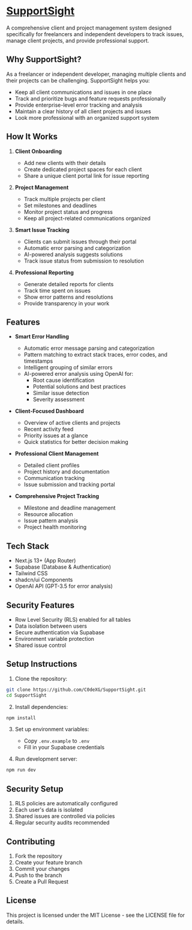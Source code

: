 # [SupportSight](https://vite-project-nine-opal.vercel.app/login)

A comprehensive client and project management system designed specifically for freelancers and independent developers to track issues, manage client projects, and provide professional support.

## Why SupportSight?

As a freelancer or independent developer, managing multiple clients and their projects can be challenging. SupportSight helps you:

- Keep all client communications and issues in one place
- Track and prioritize bugs and feature requests professionally
- Provide enterprise-level error tracking and analysis
- Maintain a clear history of all client projects and issues
- Look more professional with an organized support system

## How It Works

1. **Client Onboarding**
   - Add new clients with their details
   - Create dedicated project spaces for each client
   - Share a unique client portal link for issue reporting

2. **Project Management**
   - Track multiple projects per client
   - Set milestones and deadlines
   - Monitor project status and progress
   - Keep all project-related communications organized

3. **Smart Issue Tracking**
   - Clients can submit issues through their portal
   - Automatic error parsing and categorization
   - AI-powered analysis suggests solutions
   - Track issue status from submission to resolution

4. **Professional Reporting**
   - Generate detailed reports for clients
   - Track time spent on issues
   - Show error patterns and resolutions
   - Provide transparency in your work

## Features

- **Smart Error Handling**
  - Automatic error message parsing and categorization
  - Pattern matching to extract stack traces, error codes, and timestamps
  - Intelligent grouping of similar errors
  - AI-powered error analysis using OpenAI for:
    - Root cause identification
    - Potential solutions and best practices
    - Similar issue detection
    - Severity assessment

- **Client-Focused Dashboard**
  - Overview of active clients and projects
  - Recent activity feed
  - Priority issues at a glance
  - Quick statistics for better decision making

- **Professional Client Management**
  - Detailed client profiles
  - Project history and documentation
  - Communication tracking
  - Issue submission and tracking portal

- **Comprehensive Project Tracking**
  - Milestone and deadline management
  - Resource allocation
  - Issue pattern analysis
  - Project health monitoring

## Tech Stack

- Next.js 13+ (App Router)
- Supabase (Database & Authentication)
- Tailwind CSS
- shadcn/ui Components
- OpenAI API (GPT-3.5 for error analysis)

## Security Features

- Row Level Security (RLS) enabled for all tables
- Data isolation between users
- Secure authentication via Supabase
- Environment variable protection
- Shared issue control

## Setup Instructions

1. Clone the repository:
```bash
git clone https://github.com/C0deXG/SupportSight.git
cd SupportSight
```

2. Install dependencies:
```bash
npm install
```

3. Set up environment variables:
   - Copy `.env.example` to `.env`
   - Fill in your Supabase credentials

4. Run development server:
```bash
npm run dev
```

## Security Setup

1. RLS policies are automatically configured
2. Each user's data is isolated
3. Shared issues are controlled via policies
4. Regular security audits recommended

## Contributing

1. Fork the repository
2. Create your feature branch
3. Commit your changes
4. Push to the branch
5. Create a Pull Request

## License

This project is licensed under the MIT License - see the LICENSE file for details. 